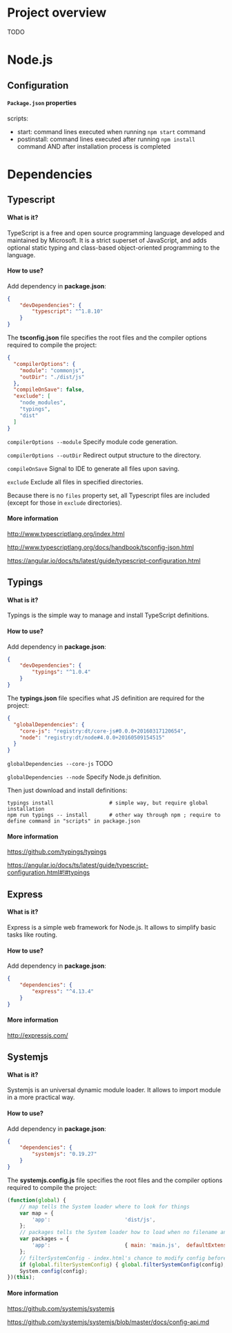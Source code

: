 # Project overview

TODO

# Node.js

## Configuration

#### ```Package.json``` properties

scripts:
* start: command lines executed when running ```npm start``` command
* postinstall: command lines executed after running ```npm install``` command AND after installation process is completed

# Dependencies

## Typescript

#### What is it?
TypeScript is a free and open source programming language developed and maintained by Microsoft. It is a strict superset of JavaScript, and adds optional static typing and class-based object-oriented programming to the language.

#### How to use?
Add dependency in __package.json__:
```json
{
    "devDependencies": {
        "typescript": "^1.8.10"
    }
}
```
The __tsconfig.json__ file specifies the root files and the compiler options required to compile the project:
```json
{
  "compilerOptions": {
    "module": "commonjs",
    "outDir": "./dist/js"
  },
  "compileOnSave": false,
  "exclude": [
    "node_modules",
    "typings",
    "dist"
  ]
}
```
```compilerOptions --module``` Specify module code generation.

```compilerOptions --outDir``` Redirect output structure to the directory.

```compileOnSave``` Signal to IDE to generate all files upon saving.

```exclude``` Exclude all files in specified directories.

Because there is no ```files``` property set, all Typescript files are included (except for those in ```exclude``` directories).

#### More information
http://www.typescriptlang.org/index.html

http://www.typescriptlang.org/docs/handbook/tsconfig-json.html

https://angular.io/docs/ts/latest/guide/typescript-configuration.html
## Typings

#### What is it?
Typings is the simple way to manage and install TypeScript definitions.
#### How to use?
Add dependency in __package.json__:
```json
{
    "devDependencies": {
        "typings": "^1.0.4"
    }
}
```
The __typings.json__ file specifies what JS definition are required for the project:
```json
{
  "globalDependencies": {
    "core-js": "registry:dt/core-js#0.0.0+20160317120654",
    "node": "registry:dt/node#4.0.0+20160509154515"
  }
}

```
```globalDependencies --core-js``` TODO

```globalDependencies --node``` Specify Node.js definition.

Then just download and install definitions:
```shell
typings install                  # simple way, but require global installation
npm run typings -- install       # other way through npm ; require to define command in "scripts" in package.json
```
#### More information
https://github.com/typings/typings

https://angular.io/docs/ts/latest/guide/typescript-configuration.html#!#typings

## Express
#### What is it?
Express is a simple web framework for Node.js. It allows to simplify basic tasks like routing.
#### How to use?
Add dependency in __package.json__:
```json
{
    "dependencies": {
        "express": "^4.13.4"
    }
}
```
#### More information
http://expressjs.com/

## Systemjs
#### What is it?
Systemjs is an universal dynamic module loader. It allows to import module in a more practical way.
#### How to use?
Add dependency in __package.json__:
```json
{
    "dependencies": {
        "systemjs": "0.19.27"
    }
}
```
The __systemjs.config.js__ file specifies the root files and the compiler options required to compile the project:
```javascript
(function(global) {
    // map tells the System loader where to look for things
    var map = {
        'app':                        'dist/js',
    };
    // packages tells the System loader how to load when no filename and/or no extension
    var packages = {
        'app':                        { main: 'main.js',  defaultExtension: 'js' },
    };
    // filterSystemConfig - index.html's chance to modify config before we register it.
    if (global.filterSystemConfig) { global.filterSystemConfig(config); }
    System.config(config);
})(this);
```
#### More information
https://github.com/systemjs/systemjs

https://github.com/systemjs/systemjs/blob/master/docs/config-api.md